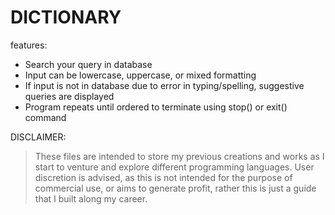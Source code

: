 # DICTIONARY


features:
  + Search your query in database
  + Input can be lowercase, uppercase, or mixed formatting
  + If input is not in database due to error in typing/spelling, suggestive queries are displayed
  + Program repeats until ordered to terminate using stop() or exit() command


DISCLAIMER:
>These files are intended to store my previous creations and works as I start to venture and explore different 
>programming languages. User discretion is advised, as this is not intended for the purpose of commercial use,
>or aims to generate profit, rather this is just a guide that I built along my career.
